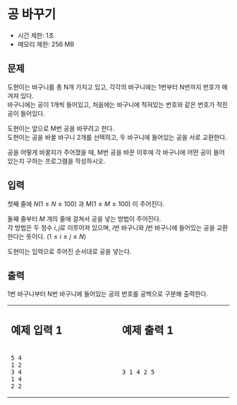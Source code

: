 ﻿# 공 바꾸기

* 시간 제한: 1초
* 메모리 제한: 256 MB

## 문제

도현이는 바구니를 총 N개 가지고 있고, 각각의 바구니에는 1번부터 N번까지 번호가 매겨져 있다.  
바구니에는 공이 1개씩 들어있고, 처음에는 바구니에 적혀있는 번호와 같은 번호가 적힌 공이 들어있다.  

도현이는 앞으로 M번 공을 바꾸려고 한다.  
도현이는 공을 바꿀 바구니 2개를 선택하고, 두 바구니에 들어있는 공을 서로 교환한다.  

공을 어떻게 바꿀지가 주어졌을 때, M번 공을 바꾼 이후에 각 바구니에 어떤 공이 들어있는지 구하는 프로그램을 작성하시오.

## 입력

첫째 줄에  $N (1 ≤ N ≤ 100)$ 과  $M (1 ≤ M ≤ 100)$ 이 주어진다.  

둘째 줄부터  $M$ 개의 줄에 걸쳐서 공을 넣는 방법이 주어진다.  
각 방법은 두 정수 $i, j$로 이루어져 있으며,  $i$번 바구니와  $j$번 바구니에 들어있는 공을 교환한다는 뜻이다.  $(1 ≤ i ≤ j ≤ N)$  

도현이는 입력으로 주어진 순서대로 공을 넣는다.  

## 출력

1번 바구니부터 N번 바구니에 들어있는 공의 번호를 공백으로 구분해 출력한다.  

<table>
<tr>
<td>
<img width="4410" height="1">
  
## 예제 입력 1
</td>
<td>
<img width="4410" height="1">
  
## 예제 출력 1
</td>
</tr>
<tr>
<td>
  
```
5 4
1 2
3 4
1 4
2 2
```
  
</td>
<td>
  
```
3 1 4 2 5
```
  
</td>
</tr>
</table>
